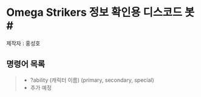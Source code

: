 # Omega Strikers 정보 확인용 디스코드 봇 #<br/>

제작자 : 홍성호

## 명령어 목록 ##
> * ?ability (캐릭터 이름) (primary, secondary, special)<br/>
> * 추가 예정<br/>

